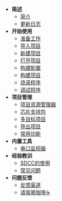 - **简述**
  - [简介](README.md)
  - [更新日志](https://marketplace.visualstudio.com/items/CL.eide/changelog)
- **开始使用**
  - [准备工作](zh-cn/prepare_work.md)
  - [导入项目](zh-cn/import_project.md)
  - [新建项目](zh-cn/create_project.md)
  - [打开项目](zh-cn/open_project.md)
  - [构建配置](zh-cn/toolchain_and_builder.md)
  - [构建项目](zh-cn/build_project.md)
  - [烧录程序](zh-cn/download_to_device.md)
  - [调试程序](zh-cn/debug_project.md)
- **项目管理**
  - [项目资源管理器](zh-cn/project_manager.md)
  - [芯片支持包](zh-cn/chip_support_pack.md)
  - [多目标项目](zh-cn/project_targets.md)
  - [导出项目](zh-cn/export_project.md)
  - [常用功能](zh-cn/other_functions.md)
- **内置工具**
  - [串口监视器](zh-cn/serialport_monitor.md)
- **经验教训**
  - [SDCC的使用](zh-cn/sdcc.md)
  - [常见问题](zh-cn/Q&A.md)
- **问题反馈**
  - [反馈渠道](zh-cn/issue_report.md)
  - [请我喝咖啡☕](zh-cn/coffee.md)